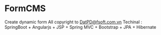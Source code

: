 # FormCMS
 Create dynamic form 
 All copyright to DatPD@fsoft.com.vn
 Techinal : SpringBoot + Angularjs + JSP + Spring MVC  + Bootstrap + JPA + Hibernate